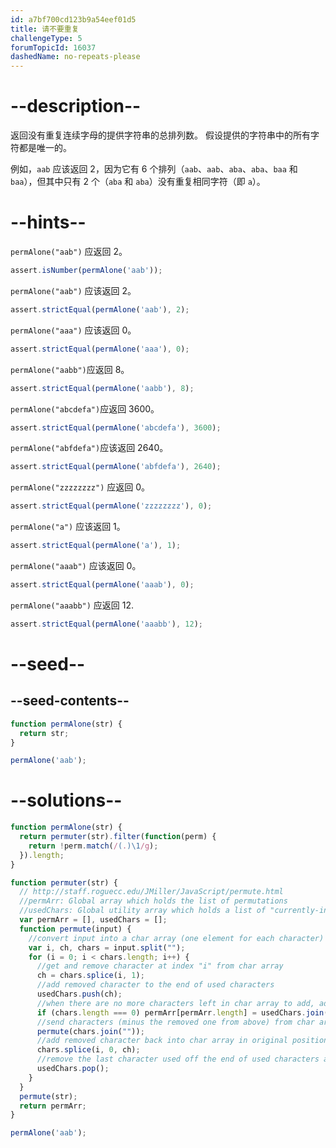 ```yaml
---
id: a7bf700cd123b9a54eef01d5
title: 请不要重复
challengeType: 5
forumTopicId: 16037
dashedName: no-repeats-please
---
```


# --description--

返回没有重复连续字母的提供字符串的总排列数。 假设提供的字符串中的所有字符都是唯一的。

例如，`aab` 应该返回 2，因为它有 6 个排列（`aab`、`aab`、`aba`、`aba`、`baa` 和 `baa`），但其中只有 2 个（`aba` 和 `aba`）没有重复相同字符（即 `a`）。

# --hints--

`permAlone("aab")` 应返回 2。

```js
assert.isNumber(permAlone('aab'));
```

`permAlone("aab")` 应该返回 2。

```js
assert.strictEqual(permAlone('aab'), 2);
```

`permAlone("aaa")` 应该返回 0。

```js
assert.strictEqual(permAlone('aaa'), 0);
```

`permAlone("aabb")`应返回 8。

```js
assert.strictEqual(permAlone('aabb'), 8);
```

`permAlone("abcdefa")`应返回 3600。

```js
assert.strictEqual(permAlone('abcdefa'), 3600);
```

`permAlone("abfdefa")`应该返回 2640。

```js
assert.strictEqual(permAlone('abfdefa'), 2640);
```

`permAlone("zzzzzzzz")` 应返回 0。

```js
assert.strictEqual(permAlone('zzzzzzzz'), 0);
```

`permAlone("a")` 应该返回 1。

```js
assert.strictEqual(permAlone('a'), 1);
```

`permAlone("aaab")` 应该返回 0。

```js
assert.strictEqual(permAlone('aaab'), 0);
```

`permAlone("aaabb")` 应返回 12.

```js
assert.strictEqual(permAlone('aaabb'), 12);
```

# --seed--

## --seed-contents--

```js
function permAlone(str) {
  return str;
}

permAlone('aab');
```

# --solutions--

```js
function permAlone(str) {
  return permuter(str).filter(function(perm) {
    return !perm.match(/(.)\1/g);
  }).length;
}

function permuter(str) {
  // http://staff.roguecc.edu/JMiller/JavaScript/permute.html
  //permArr: Global array which holds the list of permutations
  //usedChars: Global utility array which holds a list of "currently-in-use" characters
  var permArr = [], usedChars = [];
  function permute(input) {
    //convert input into a char array (one element for each character)
    var i, ch, chars = input.split("");
    for (i = 0; i < chars.length; i++) {
      //get and remove character at index "i" from char array
      ch = chars.splice(i, 1);
      //add removed character to the end of used characters
      usedChars.push(ch);
      //when there are no more characters left in char array to add, add used chars to list of permutations
      if (chars.length === 0) permArr[permArr.length] = usedChars.join("");
      //send characters (minus the removed one from above) from char array to be permuted
      permute(chars.join(""));
      //add removed character back into char array in original position
      chars.splice(i, 0, ch);
      //remove the last character used off the end of used characters array
      usedChars.pop();
    }
  }
  permute(str);
  return permArr;
}

permAlone('aab');
```
